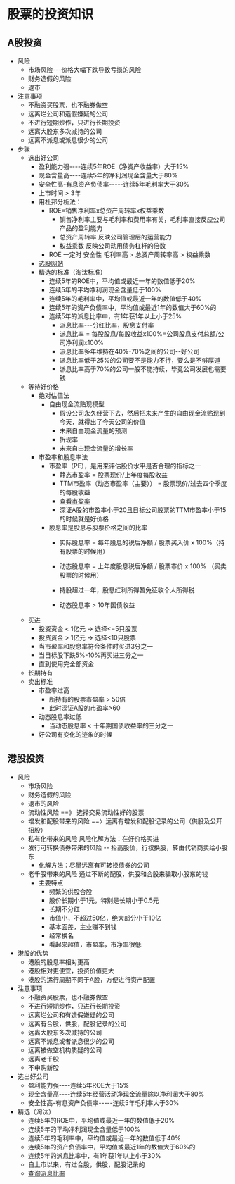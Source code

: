 # 股票的投资知识


## A股投资
* 风险
	* 市场风险---价格大幅下跌导致亏损的风险
	* 财务造假的风险
	* 退市
* 注意事项
	* 不融资买股票，也不融券做空
	* 远离烂公司和造假嫌疑的公司
	* 不进行短期炒作，只进行长期投资
	* 远离大股东多次减持的公司
	* 远离不派息或派息很少的公司
* 步骤
	* 选出好公司
		* 盈利能力强----连续5年ROE（净资产收益率）大于15%
		* 现金含量高----连续5年的净利润现金含量大于80%
		* 安全性高-有息资产负债率-----连续5年毛利率大于30%
		* 上市时间 > 3年
		* 用杜邦分析法：
			* ROE=销售净利率x总资产周转率x权益乘数
				* 销售净利率主要与毛利率和费用率有关，毛利率直接反应公司产品的盈利能力
				* 总资产周转率 反映公司管理层的运营能力
				* 权益乘数 反映公司动用债务杠杆的倍数
			* ROE 一定时 安全性 毛利率高 > 总资产周转率高 > 权益乘数
		* [选股网站](http://www.iwencai.com)
		* 精选的标准（淘汰标准）
			* 连续5年的ROE中，平均值或最近一年的数值低于20%
			* 连续5年的平均净利润现金含量低于100%
			* 连续5年的毛利率中，平均值或最近一年的数值低于40%
			* 连续5年的资产负债率中，平均值或最近1年的数值大于60%的
			* 连续5年的派息比率中，有1年获1年以上小于25% 
				* 派息比率---分红比率，股息支付率
				* 派息比率 = 每股股息/每股收益x100%=公司股息支付总额/公司净利润x100%
				* 派息比率多年维持在40%-70%之间的公司--好公司
				* 派息比率低于25%的公司要不是能力不行，要么是不够厚道
				* 派息比率高于70%的公司一般不能持续，毕竟公司发展也需要钱
	* 等待好价格
		* 绝对估值法
			* 自由现金流贴现模型
				* 假设公司永久经营下去，然后把未来产生的自由现金流贴现到今天，就得出了今天公司的价值
				* 未来自由现金流量的预测
				* 折现率
				* 未来自由现金流量的增长率
		* 市盈率和股息率法
			* 市盈率（PE），是用来评估股价水平是否合理的指标之一
				* 静态市盈率 = 股票现价/上年度每股收益
				* TTM市盈率（动态市盈率（主要）） = 股票现价/过去四个季度的每股收益
				* [查看市盈率](http://value500.com/PE.asp)
				* 深证A股的市盈率小于20且目标公司股票的TTM市盈率小于15的时候就是好价格
			* 股息率是股息与股票价格之间的比率
				* 实际股息率 = 每年股息的税后净额 / 股票买入价 x 100%（持有股票的时候用）
				
				* 动态股息率 = 上年度股息税后净额 / 股票市价 x 100% （买卖股票的时候用）
				* 持股超过一年，股息红利所得暂免征收个人所得税
				* 动态股息率 > 10年国债收益
	* 买进
		* 投资资金 < 1亿元 -> 选择<=5只股票
		* 投资资金 > 1亿元 -> 选择<10只股票
		* 当市盈率和股息率符合条件时买进3分之一
		* 当目标股下跌5%-10%再买进三分之一 
		* 直到使用完全部资金
	* 长期持有
	* 卖出标准
		* 市盈率过高
			* 所持有的股票市盈率 > 50倍
			* 此时深证A股的市盈率>60
		* 动态股息率过低
			* 当动态股息率 < 十年期国债收益率的三分之一
		* 好公司有变化的迹象的时候 

## 港股投资
* 风险
	* 市场风险
	* 财务造假的风险
	* 退市的风险
	* 流动性风险 ==》 选择交易流动性好的股票
	* 增发和配股带来的风险 ==〉远离有增发和配股记录的公司（供股及公开招股）
	* 私有化带来的风险  风险化解方法：在好价格买进
	* 发行可转换债券带来的风险 -- 抬高股价，行权换股，转由代销商卖给小股东
		* 化解方法：尽量远离有可转换债券的公司
	* 老千股带来的风险 通过不断的配股，供股和合股来骗取小股东的钱
		* 主要特点
			* 频繁的供股合股
			* 股价长期小于1元，特别是长期小于0.5元
			* 长期不分红
			* 市值小，不超过50亿，绝大部分小于10亿
			* 基本面差，主业赚不到钱
			* 经常换名
			* 看起来超值，市盈率，市净率很低
* 港股的优势
	* 港股的股息率相对更高
	* 港股相对更便宜，投资价值更大
	* 港股的运行周期不同于A股，方便进行资产配置
* 注意事项
	* 不融资买股票，也不融券做空
	* 不进行短期炒作，只进行长期投资
	* 远离烂公司和有造假嫌疑的公司
	* 远离有合股，供股，配股记录的公司
	* 远离大股东多次减持的公司
	* 远离不派息或者派息很少的公司
	* 远离被做空机构质疑的公司
	* 远离老千股
	* 不申购新股
* 选出好公司
	* 盈利能力强----连续5年ROE大于15%
	* 现金含量高----连续5年经营活动净现金流量除以净利润大于80%
	* 安全性高-有息资产负债率-----连续5年毛利率大于30%
* 精选（淘汰）
	* 连续5年的ROE中，平均值或最近一年的数值低于20%
	* 连续5年的平均净利润现金含量低于100%
	* 连续5年的毛利率中，平均值或最近一年的数值低于40%
	* 连续5年的资产负债率中，平均值或最近1年的数值大于60%的
	* 连续5年的派息比率中，有1年获1年以上小于30%
	* 自上市以来，有过合股，供股，配股记录的
	* [查询派息比率](http://www.aastocks.com/sc/stocks/analysis/dividend.aspx?symbol=01234)  